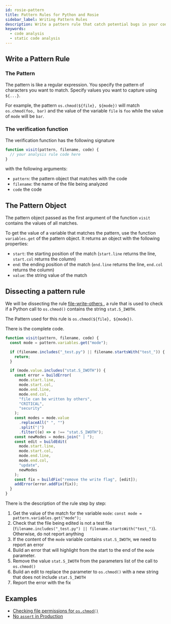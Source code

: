 ```yaml
---
id: rosie-pattern
title: Pattern Rules for Python and Rosie
sidebar_label: Writing Pattern Rules
description: Write a pattern rule that catch potential bugs in your code
keywords:
  - code analysis
  - static code analysis
---
```


## Write a Pattern Rule

### The Pattern

The pattern is like a regular expression. You specify the pattern of characters
you want to match. Specify values you want to capture using `${...}`.

For example, the pattern `os.chmod(${file}, ${mode})` will match `os.chmod(foo, bar)` and the value of the variable `file` is `foo` while the value of `mode` will be `bar`.

### The verification function

The verification function has the following signature

```javascript
function visit(pattern, filename, code) {
  // your analysis rule code here
}
```

with the following arguments:

- `pattern`: the pattern object that matches with the code
- `filename`: the name of the file being analyzed
- `code` the code

## The Pattern Object

The pattern object passed as the first argument of the function
`visit` contains the values of all matches.

To get the value of a variable that matches the pattern, use the function `variables.get`
of the pattern object. It returns an object with the following properties:

- `start`: the starting position of the match (`start.line` returns the line, `start.col` returns the column)
- `end`: the ending position of the match (`end.line` returns the line, `end.col` returns the column)
- `value`: the string value of the match

## Dissecting a pattern rule

We will be dissecting the rule [file-write-others
](https://app.codiga.io/hub/ruleset/python-security/file-write-others), a rule
that is used to check if a Python call to `os.chmod()` contains the
string `stat.S_IWOTH`.

The Pattern used for this rule is `os.chmod(${file}, ${mode})`.

There is the complete code.

```javascript
function visit(pattern, filename, code) {
  const mode = pattern.variables.get("mode");

  if (filename.includes("_test.py") || filename.startsWith("test_")) {
    return;
  }

  if (mode.value.includes("stat.S_IWOTH")) {
    const error = buildError(
      mode.start.line,
      mode.start.col,
      mode.end.line,
      mode.end.col,
      "file can be written by others",
      "CRITICAL",
      "security"
    );
    const modes = mode.value
      .replaceAll(" ", "")
      .split("|")
      .filter((e) => e !== "stat.S_IWOTH");
    const newModes = modes.join(" | ");
    const edit = buildEdit(
      mode.start.line,
      mode.start.col,
      mode.end.line,
      mode.end.col,
      "update",
      newModes
    );
    const fix = buildFix("remove the write flag", [edit]);
    addError(error.addFix(fix));
  }
}
```

There is the description of the rule step by step:

1. Get the value of the match for the variable `mode`: `const mode = pattern.variables.get("mode");`
2. Check that the file being edited is not a test file (`filename.includes("_test.py") || filename.startsWith("test_")`). Otherwise, do not report anything
3. If the content of the `mode` variable contains `stat.S_IWOTH`, we need to report an error
4. Build an error that will highlight from the start to the end of the `mode` parameter.
5. Remove the value `stat.S_IWOTH` from the parameters list of the call to `os.chmod()`
6. Build an edit to replace the parameter to `os.chmod()` with a new string that does not include `stat.S_IWOTH`
7. Report the error with the fix

## Examples

- [Checking file permissions for `os.chmod()`](https://app.codiga.io/hub/ruleset/python-security/file-write-others)
- [No `assert` in Production](https://app.codiga.io/hub/ruleset/python-best-practices/no-assert)
